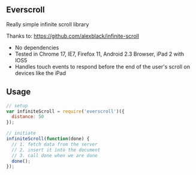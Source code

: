 Everscroll
----------

Really simple infinite scroll library

Thanks to: https://github.com/alexblack/infinite-scroll

- No dependencies
- Tested in Chrome 17, IE7, Firefox 11, Android 2.3 Browser, iPad 2 with IOS5
- Handles touch events to respond before the end of the user's scroll on devices like the iPad

## Usage
``` js
// setup
var infiniteScroll = require('everscroll')({
  distance: 50
});

// initiate
infiniteScroll(function(done) {
  // 1. fetch data from the server
  // 2. insert it into the document
  // 3. call done when we are done
  done();
});
```
